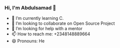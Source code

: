 ### Hi, I'm Abdulsamad 👋
- 🌱 I’m currently learning C.
- 👯 I’m looking to collaborate on Open Source Project
- 🤔 I’m looking for help with a mentor
- 📫 How to reach me: +2348148889664
- 😄 Pronouns: He

